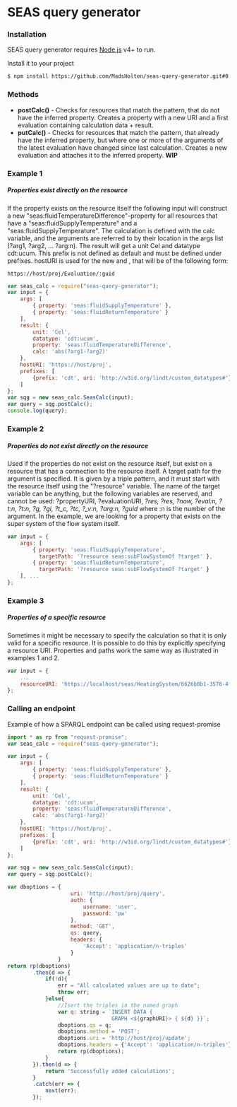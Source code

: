 # SEAS query generator

### Installation

SEAS query generator requires [Node.js](https://nodejs.org/) v4+ to run.

Install it to your project

```sh
$ npm install https://github.com/MadsHolten/seas-query-generator.git#0.1.0
```

### Methods
* **postCalc()** - Checks for resources that match the pattern, that do not have the inferred property. Creates a property with a new URI and a first evaluation containing calculation data + result.
* **putCalc()** - Checks for resources that match the pattern, that already have the inferred property, but where one or more of the arguments of the latest evaluation have changed since last calculation. Creates a new evaluation and attaches it to the inferred property. **WIP**

### Example 1
##### Properties exist directly on the resource
If the property exists on the resource itself the following input will construct a new "seas:fluidTemperatureDifference"-property for all resources that have a "seas:fluidSupplyTemperature" and a "seas:fluidSupplyTemperature".
The calculation is defined with the calc variable, and the arguments are referred to by their location in the args list (?arg1, ?arg2, ... ?arg:n). The result will get a unit Cel and datatype cdt:ucum. This prefix is not defined as default and must be defined under prefixes.
hostURI is used for the new <propertyURI> and <evaluationURI>, that will be of the following form:
```
https://host/proj/Evaluation/:guid
```
```javascript
var seas_calc = require("seas-query-generator");
var input = {
    args: [
        { property: 'seas:fluidSupplyTemperature' },
        { property: 'seas:fluidReturnTemperature' }
    ],
    result: {
        unit: 'Cel',
        datatype: 'cdt:ucum',
        property: 'seas:fluidTemperatureDifference',
        calc: 'abs(?arg1-?arg2)'
    },
    hostURI: 'https://host/proj',
    prefixes: [
        {prefix: 'cdt', uri: 'http://w3id.org/lindt/custom_datatypes#'}
    ]
};
var sqg = new seas_calc.SeasCalc(input);
var query = sqg.postCalc();
console.log(query);
```

### Example 2
##### Properties do not exist directly on the resource
Used if the properties do not exist on the resource itself, but exist on a resource that has a connection to the resource itself.
A target path for the argument is specified. It is given by a triple pattern, and it must start with the resource itself using the "?resource" variable. 
The name of the target variable can be anything, but the following variables are reserved, and cannot be used:
?propertyURI, ?evaluationURI, *?_res, ?res, ?now, ?eval:n, ?t_:n, ?t:n, ?g, ?gi, ?t_c, ?tc, ?_v:n, ?arg:n, ?guid* where :n is the number of the argument.
In the example, we are looking for a property that exists on the super system of the flow system itself. 
```javascript
var input = {
    args: [
        { property: 'seas:fluidSupplyTemperature',
          targetPath: '?resource seas:subFlowSystemOf ?target' },
        { property: 'seas:fluidReturnTemperature',
          targetPath: '?resource seas:subFlowSystemOf ?target' }
    ], ...
};
```

### Example 3
##### Properties of a specific resource
Sometimes it might be necessary to specify the calculation so that it is only valid for a specific resource. It is possible to do this by explicitly specifying a resource URI.
Properties and paths work the same way as illustrated in examples 1 and 2.
```javascript
var input = {
    ...
    resourceURI: 'https://localhost/seas/HeatingSystem/6626b0b1-3578-4f1e-a6ec-91c7c59fb143', ...
};
```

### Calling an endpoint
Example of how a SPARQL endpoint can be called using request-promise
```javascript
import * as rp from "request-promise";
var seas_calc = require("seas-query-generator");

var input = {
    args: [
        { property: 'seas:fluidSupplyTemperature' },
        { property: 'seas:fluidReturnTemperature' }
    ],
    result: {
        unit: 'Cel',
        datatype: 'cdt:ucum',
        property: 'seas:fluidTemperatureDifference',
        calc: 'abs(?arg1-?arg2)'
    },
    hostURI: 'https://host/proj',
    prefixes: [
        {prefix: 'cdt', uri: 'http://w3id.org/lindt/custom_datatypes#'}
    ]
};

var sqg = new seas_calc.SeasCalc(input);
var query = sqg.postCalc();

var dboptions = {
                    uri: 'http://host/proj/query',
                    auth: {
                        username: 'user',
                        password: 'pw'
                    },
                    method: 'GET',
                    qs: query,
                    headers: { 
                        'Accept': 'application/n-triples' 
                    }
                }
return rp(dboptions)
        .then(d => {
            if(!d){
                err = "All calculated values are up to date";
                throw err;
            }else{
                //Isert the triples in the named graph
                var q: string = `INSERT DATA {
                                 GRAPH <${graphURI}> { ${d} }}`;
                dboptions.qs = q;
                dboptions.method = 'POST';
                dboptions.uri = 'http://host/proj/update';
                dboptions.headers = {'Accept': 'application/n-triples'};
                return rp(dboptions);
            }
        }).then(d => {
            return 'Successfully added calculations';
        }
        .catch(err => {
            next(err);
        });
```
